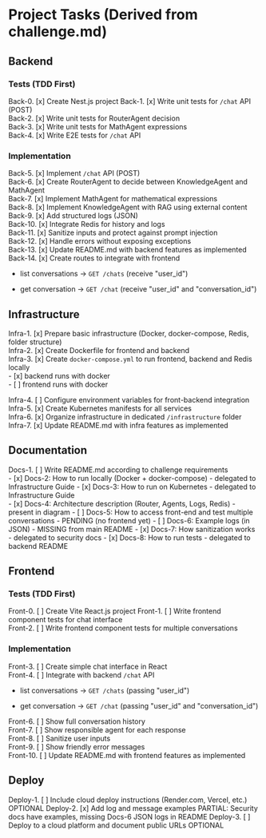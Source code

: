 

# Project Tasks (Derived from challenge.md)

## Backend
### Tests (TDD First)
Back-0. [x] Create Nest.js project
Back-1. [x] Write unit tests for `/chat` API (POST) <!-- challenge.md §8 -->  
Back-2. [x] Write unit tests for RouterAgent decision <!-- challenge.md §8 -->  
Back-3. [x] Write unit tests for MathAgent expressions <!-- challenge.md §8 -->  
Back-4. [x] Write E2E tests for `/chat` API <!-- challenge.md §8 -->  

### Implementation
Back-5. [x] Implement `/chat` API (POST) <!-- challenge.md §3 -->  
Back-6. [x] Create RouterAgent to decide between KnowledgeAgent and MathAgent <!-- challenge.md §2.1 -->  
Back-7. [x] Implement MathAgent for mathematical expressions <!-- challenge.md §2.3 -->  
Back-8. [x] Implement KnowledgeAgent with RAG using external content <!-- challenge.md §2.2 -->  
Back-9. [x] Add structured logs (JSON) <!-- challenge.md §6 -->  
Back-10. [x] Integrate Redis for history and logs <!-- challenge.md §7 -->  
Back-11. [x] Sanitize inputs and protect against prompt injection <!-- challenge.md §5 -->  
Back-12. [x] Handle errors without exposing exceptions <!-- challenge.md §5 -->  
Back-13. [x] Update README.md with backend features as implemented <!-- challenge.md §10 -->  
Back-14. [x] Create routes to integrate with frontend <!-- challenge.md §4 -->  
- list conversations -> `GET /chats`
    (receive "user_id")

- get conversation -> `GET /chat`
    (receive "user_id" and "conversation_id")

## Infrastructure
Infra-1. [x] Prepare basic infrastructure (Docker, docker-compose, Redis, folder structure) <!-- challenge.md §7 -->  
Infra-2. [x] Create Dockerfile for frontend and backend <!-- challenge.md §7 -->  
Infra-3. [x] Create `docker-compose.yml` to run frontend, backend and Redis locally <!-- challenge.md §7 -->  
    - [x] backend runs with docker  
    - [ ] frontend runs with docker

Infra-4. [ ] Configure environment variables for front-backend integration <!-- challenge.md §7 -->  
Infra-5. [x] Create Kubernetes manifests for all services <!-- challenge.md §7 -->  
Infra-6. [x] Organize infrastructure in dedicated `/infrastructure` folder <!-- Best practices -->  
Infra-7. [x] Update README.md with infra features as implemented <!-- challenge.md §10 -->  

## Documentation
Docs-1. [ ] Write README.md according to challenge requirements <!-- challenge.md §10 -->  
    - [x] Docs-2: How to run locally (Docker + docker-compose) - delegated to Infrastructure Guide
    - [x] Docs-3: How to run on Kubernetes - delegated to Infrastructure Guide  
    - [x] Docs-4: Architecture description (Router, Agents, Logs, Redis) - present in diagram
    - [ ] Docs-5: How to access front-end and test multiple conversations - PENDING (no frontend yet)
    - [ ] Docs-6: Example logs (in JSON) - MISSING from main README
    - [x] Docs-7: How sanitization works - delegated to security docs
    - [x] Docs-8: How to run tests - delegated to backend README  

## Frontend
### Tests (TDD First)
Front-0. [ ] Create Vite React.js project
Front-1. [ ] Write frontend component tests for chat interface <!-- challenge.md §8 -->  
Front-2. [ ] Write frontend component tests for multiple conversations <!-- challenge.md §8 -->  

### Implementation
Front-3. [ ] Create simple chat interface in React <!-- challenge.md §4 -->  
Front-4. [ ] Integrate with backend `/chat` API <!-- challenge.md §3, §4 -->  
- list conversations -> `GET /chats`
    (passing "user_id")

- get conversation -> `GET /chat`
    (passing "user_id" and "conversation_id")

Front-6. [ ] Show full conversation history <!-- challenge.md §4 -->  
Front-7. [ ] Show responsible agent for each response <!-- challenge.md §4 -->  
Front-8. [ ] Sanitize user inputs <!-- challenge.md §5 -->  
Front-9. [ ] Show friendly error messages <!-- challenge.md §5 -->  
Front-10. [ ] Update README.md with frontend features as implemented <!-- challenge.md §10 -->  

## Deploy
Deploy-1. [ ] Include cloud deploy instructions (Render.com, Vercel, etc.) <!-- challenge.md §11 --> OPTIONAL
Deploy-2. [x] Add log and message examples <!-- challenge.md §10.5, §9 --> PARTIAL: Security docs have examples, missing Docs-6 JSON logs in README
Deploy-3. [ ] Deploy to a cloud platform and document public URLs <!-- challenge.md §11 --> OPTIONAL  
